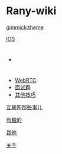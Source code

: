<!--
  -- Name of your wiki
  -- Do NOT remove the leading `#` character.
  -->

# Rany-wiki


<!--
  -- Default theme
  -- (Read: http://dynalon.github.io/mdwiki/#!customizing.md#Theme_chooser)
  -->

[gimmick:theme](flatly)


<!--
  -- Navigation
  -- (Read: http://dynalon.github.io/mdwiki/#!quickstart.md#Adding_a_navigation)
  -->
<!--[IOS]()

  * # 
  * [WebRTC](pages/webrtc.md)
  


[互联网那些事儿](pages/download.md)
[有趣的事儿](pages/download.md)-->


[IOS]()

  * # 
  * [WebRTC](pages/ios/webrtc.md)
  *  [面试题](pages/ios/面试.md)
  * [其他技巧](pages/ios/ios_others.md)

[互联网那些事儿](pages/互联网那些事儿/story.md)

[有趣的](pages/有趣的/Interesting.md)

[其他](pages/其他/others.md)

[关于](pages/关于/about.md)


<!--
  -- Change the Language
  -- Could be useful when there's more than one language wiki.
  -->

<!--
[Change the Language]()

  * [English (United States)](/en_US/)
  * [English (United Kingdom)](/en_GB/)
  * [Italian](/it/)
-->

<!--
  -- Let the user choose a theme
  -- (Read: http://dynalon.github.io/mdwiki/#!quickstart.md#Adding_a_navigation)
  -->


<!--[gimmick:themechooser](Choose theme)-->



